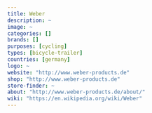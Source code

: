```yaml
---
title: Weber
description: ~
image: ~
categories: []
brands: []
purposes: [cycling]
types: [bicycle-trailer]
countries: [germany]
logo: ~
website: "http://www.weber-products.de"
shop: "http://www.weber-products.de"
store-finder: ~
about: "http://www.weber-products.de/about/"
wiki: "https://en.wikipedia.org/wiki/Weber"
---
```

